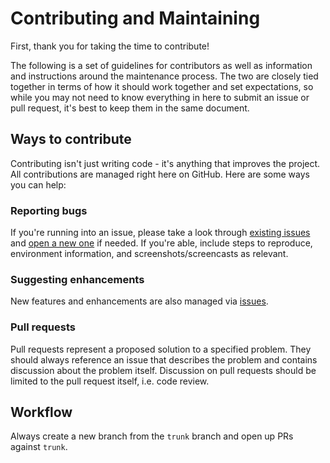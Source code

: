 # Contributing and Maintaining

First, thank you for taking the time to contribute!

The following is a set of guidelines for contributors as well as information and instructions around the maintenance process. The two are closely tied together in terms of how it should work together and set expectations, so while you may not need to know everything in here to submit an issue or pull request, it's best to keep them in the same document.

## Ways to contribute

Contributing isn't just writing code - it's anything that improves the project. All contributions are managed right here on GitHub. Here are some ways you can help:

### Reporting bugs

If you're running into an issue, please take a look through [existing issues](https://github.com/sanketio/world-clocks/issues) and [open a new one](https://github.com/sanketio/world-clocks/issues/new) if needed. If you're able, include steps to reproduce, environment information, and screenshots/screencasts as relevant.

### Suggesting enhancements

New features and enhancements are also managed via [issues](https://github.com/sanketio/world-clocks/issues).

### Pull requests

Pull requests represent a proposed solution to a specified problem. They should always reference an issue that describes the problem and contains discussion about the problem itself. Discussion on pull requests should be limited to the pull request itself, i.e. code review.

## Workflow

Always create a new branch from the `trunk` branch and open up PRs against `trunk`.